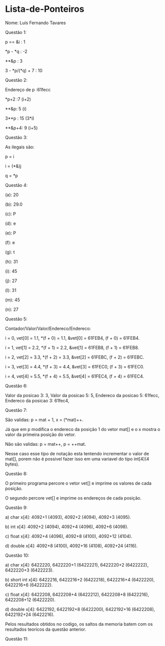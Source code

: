 # Lista-de-Ponteiros

Nome: Luís Fernando Tavares

Questão 1:

p == &i : 1

*p - *q : -2

**&p : 3

3 - *p/(*q) + 7 : 10

Questão 2:

Endereço de p :61fecc

*p+2 :7 (i+2)

**&p: 5 (i)

3**p : 15 (3*i)

**&p+4: 9 (i+5)

Questão 3:

As ilegais são:

p = i

i = (*&)j

q = *p

Questão 4:

(a): 20

(b): 29.0

(c): P

(d): e

(e): P

(f): e

(g): t

(h): 31

(i): 45

(j): 27

(l): 31

(m): 45

(n): 27

Questão 5:

Contador/Valor/Valor/Endereco/Endereco:

i = 0, vet[0] = 1.1, *(f + 0) = 1.1, &vet[0] = 61FEB4, (f + 0) = 61FEB4.

i = 1, vet[1] = 2.2, *(f + 1) = 2.2, &vet[1] = 61FEB8, (f + 1) = 61FEB8.

i = 2, vet[2] = 3.3, *(f + 2) = 3.3, &vet[2] = 61FEBC, (f + 2) = 61FEBC.

i = 3, vet[3] = 4.4, *(f + 3) = 4.4, &vet[3] = 61FEC0, (f + 3) = 61FEC0.

i = 4, vet[4] = 5.5, *(f + 4) = 5.5, &vet[4] = 61FEC4, (f + 4) = 61FEC4.

Questão 6:

Valor da posicao 3: 3,
Valor da posicao 5: 5,
Endereco da posicao 5: 61fecc,
Endereco da posicao 3: 61fec4,

Questão 7:

São validas: p = mat + 1, x = (*mat)++.

Já que em p modifica o endereco da posição 1 do vetor mat[] e o x mostra o valor da primeira posição do vetor.

Não são validas: p = mat++, p = ++mat.

Nesse caso esse tipo de notação esta tentendo incrementar o valor de mat[], porem não é possivel fazer isso em uma variavel do tipo int[4](4 bytes).

Questão 8:

O primeiro programa percore o vetor vet[] e imprime os valores de cada posição.

O segundo percore vet[] e imprime os endereços de cada posição.

Questão 9:

a) char x[4]: 4092+1 (4093), 4092+2 (4094), 4092+3 (4095).

b) int x[4]: 4092+2 (4094), 4092+4 (4096), 4092+6 (4098).

c) float x[4]: 4092+4 (4096), 4092+8 (4100), 4092+12 (4104).

d) double x[4]: 4092+8 (4100), 4092+16 (4108), 4092+24 (4116).

Questão 10:

a) char x[4]: 6422220, 6422220+1 (6422221), 6422220+2 (6422222), 6422220+3 (6422223).

b) short int x[4]: 6422216, 6422216+2 (6422218), 6422216+4 (6422220), 6422216+6 (6422222).

c) float x[4]: 6422208, 6422208+4 (6422212), 6422208+8 (6422216), 6422208+12 (6422220). 

d) double x[4]: 6422192, 6422192+8 (6422200), 6422192+16 (6422208), 6422192+24 (6422216).

Pelos resultados obtidos no codigo, os saltos da memoria batem com os resultados teoricos da questão anterior.

Questão 11:

